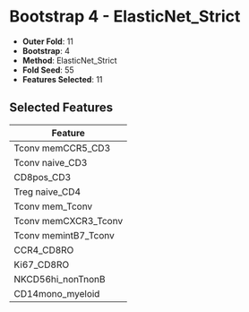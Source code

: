 # Bootstrap 4 - ElasticNet_Strict

- **Outer Fold**: 11
- **Bootstrap**: 4
- **Method**: ElasticNet_Strict
- **Fold Seed**: 55
- **Features Selected**: 11

## Selected Features

| Feature |
|---------|
| Tconv memCCR5_CD3 |
| Tconv naive_CD3 |
| CD8pos_CD3 |
| Treg naive_CD4 |
| Tconv mem_Tconv |
| Tconv memCXCR3_Tconv |
| Tconv memintB7_Tconv |
| CCR4_CD8RO |
| Ki67_CD8RO |
| NKCD56hi_nonTnonB |
| CD14mono_myeloid |
